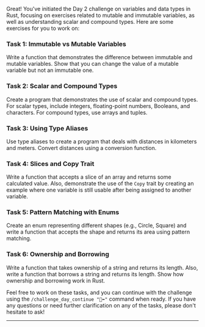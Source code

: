 Great! You've initiated the Day 2 challenge on variables and data types in Rust, focusing on exercises related to mutable and immutable variables, as well as understanding scalar and compound types. Here are some exercises for you to work on:

### **Task 1: Immutable vs Mutable Variables**
Write a function that demonstrates the difference between immutable and mutable variables. Show that you can change the value of a mutable variable but not an immutable one.

### **Task 2: Scalar and Compound Types**
Create a program that demonstrates the use of scalar and compound types. For scalar types, include integers, floating-point numbers, Booleans, and characters. For compound types, use arrays and tuples.

### **Task 3: Using Type Aliases**
Use type aliases to create a program that deals with distances in kilometers and meters. Convert distances using a conversion function.

### **Task 4: Slices and Copy Trait**
Write a function that accepts a slice of an array and returns some calculated value. Also, demonstrate the use of the `Copy` trait by creating an example where one variable is still usable after being assigned to another variable.

### **Task 5: Pattern Matching with Enums**
Create an enum representing different shapes (e.g., Circle, Square) and write a function that accepts the shape and returns its area using pattern matching.

### **Task 6: Ownership and Borrowing**
Write a function that takes ownership of a string and returns its length. Also, write a function that borrows a string and returns its length. Show how ownership and borrowing work in Rust.

Feel free to work on these tasks, and you can continue with the challenge using the `/challenge_day_continue "🎯➡️"` command when ready. If you have any questions or need further clarification on any of the tasks, please don't hesitate to ask!

---
